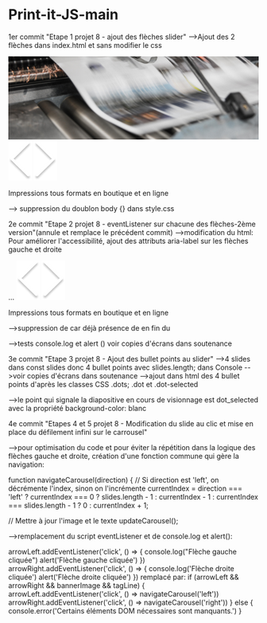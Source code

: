 # Print-it-JS-main
1er commit "Etape 1 projet 8 - ajout des flèches slider"
-->Ajout des 2 flèches dans index.html et sans modifier le css

<div id="banner"> <!--carrousel de 4 images-->
		<img class="banner-img" src="./assets/images/slideshow/slide1.jpg" alt="Banner Print-it">
		<!--intégration des flèches de navigation-->
		<img class =" arrow arrow_left" src="./assets/images/arrow_left.png" alt="arrow_left"><!--voir si on renomme alt en suivant ou précédent pour accessibilité-->
		<img class =" arrow arrow_right" src="./assets/images/arrow_right.png" alt="arrow_right">
		<p>Impressions tous formats <span>en boutique et en ligne</span></p>
--> suppression du doublon body {} dans style.css

2e commit "Etape 2 projet 8 - eventListener sur chacune des flèches-2ème version"(annule et remplace le précédent commit)
-->modification du html:
Pour améliorer l'accessibilité, ajout des attributs aria-label sur les flèches gauche et droite

<div id="banner"> <!--carrousel/slider-->...
		<img class="arrow arrow_left" src="./assets/images/arrow_left.png" alt="Précédente" aria-label="Image précédente">
		<img class="arrow arrow_right" src="./assets/images/arrow_right.png" alt="Suivante" aria-label="Image suivante">
		<p>Impressions tous formats <span>en boutique et en ligne</span></p>

-->suppression de <script src="script.js" defer></script> car déjà présence de <script src="./assets/script.js"></script> en fin du <body>

-->tests console.log et alert () voir copies d'écrans dans soutenance

3e commit "Etape 3 projet 8 - Ajout des bullet points au slider"
-->4 slides dans const slides donc 4 bullet points avec slides.length; dans Console -->voir copies d'écrans dans soutenance
-->ajout dans html des 4 bullet points d'après les classes CSS .dots; .dot et .dot-selected
		<div class="dots">
			<div class="dot dot_selected"></div>
			<div class="dot"></div>
			<div class="dot"></div>
			<div class="dot"></div>
		</div>
-->le point qui signale la diapositive en cours de visionnage est dot_selected avec la propriété background-color: blanc

4e commit "Etapes 4 et 5 projet 8 - Modification du slide au clic et mise en place du défilement infini sur le carrousel"

-->pour  optimisation du code et pour éviter la répétition dans la logique des flèches gauche et droite, création d'une fonction commune qui gère la navigation:

function navigateCarousel(direction) {
  // Si direction est 'left', on décrémente l'index, sinon on l'incrémente
  currentIndex = direction === 'left'
    ? currentIndex === 0 ? slides.length - 1 : currentIndex - 1
    : currentIndex === slides.length - 1 ? 0 : currentIndex + 1;
  
  // Mettre à jour l'image et le texte
  updateCarousel();

-->remplacement du script eventListener et de console.log et alert():

arrowLeft.addEventListener('click', () => {
  console.log("Flèche gauche cliquée")
  alert('Flèche gauche cliquée')
})
arrowRight.addEventListener('click', () => {
  console.log('Flèche droite cliquée')
  alert('Flèche droite cliquée')
})
remplacé par:
if (arrowLeft && arrowRight && bannerImage && tagLine) {
  arrowLeft.addEventListener('click', () => navigateCarousel('left'))
  arrowRight.addEventListener('click', () => navigateCarousel('right'))
} else {
  console.error('Certains éléments DOM nécessaires sont manquants.')
}


